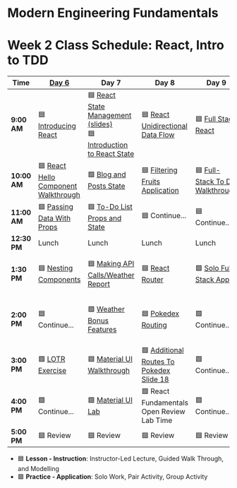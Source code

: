 # Modern Engineering Fundamentals



# Week 2 Class Schedule: React, Intro to TDD

| Time      | [Day 6](https://git.generalassemb.ly/ModernEngineering/react-foundations)                         | Day 7                         | Day 8            | Day 9                | Day 10              |
|-----------|-------------------------------|-------------------------------|------------------|----------------------|--------------------|
| **9:00 AM**  | 🟦  [Introducing React](./slide-decks/day6.pdf)    | 🟦 [React State Management (slides)](./slide-decks/day7.pdf) <br> 🟦 [Introduction to React State](https://git.generalassemb.ly/ModernEngineering/state-and-styling-in-react/blob/main/01-state.md)   | 🟦 [React Unidirectional Data Flow](./slide-decks/day8.pdf)              | 🟦 [Full Stack React](./slide-decks/day9.pdf)   | 🟦 [TDD In JavaScript](./slide-decks/day10.pdf)   |
| **10:00 AM** | 🟦 [React Hello Component Walkthrough](https://git.generalassemb.ly/ModernEngineering/react-foundations/blob/main/03-components.md#code-along-a-very-basic-component)     | 🟩 [Blog and Posts State](https://git.generalassemb.ly/ModernEngineering/state-and-styling-in-react/blob/main/02-state-exercise.md)           | 🟦 [Filtering Fruits Application](https://git.generalassemb.ly/ModernEngineering/react-unidirectional-data-flow-fruits-filter)  | 🟦 [Full-Stack To Do Walkthrough](https://git.generalassemb.ly/ModernEngineering/react-todo-app-api-lesson)        | 🟦 [Introduction To Jest](./slide-decks/day10.pdf) |
| **11:00 AM** |   🟦 [Passing Data With Props](https://git.generalassemb.ly/ModernEngineering/react-foundations/blob/main/04-props.md#hello-world-exercise---you-do)                           |     🟦 [To-Do List Props and State](https://git.generalassemb.ly/ModernEngineering/state-and-styling-in-react/blob/main/03-todo-exercise.md)                       |  🟦 Continue...                |   🟦 Continue...                   |     🟦 Continue...              |
| **12:30 PM** | Lunch                         | Lunch                         | Lunch            | Lunch                | Lunch              |
| **1:30 PM**  | 🟦 [Nesting Components](https://git.generalassemb.ly/ModernEngineering/react-foundations/blob/main/07-nested-components.md)                 | 🟦 [Making API Calls/Weather Report](https://git.generalassemb.ly/ModernEngineering/weather-api-walkthrough)                    | 🟦 [React Router](./slide-decks/day8.pdf) | 🟩 [Solo Full-Stack App](https://git.generalassemb.ly/ModernEngineering/pru-individual-in-class-app-react-frontend)   | 🟦 [Preparing Express To Be Tested](https://git.generalassemb.ly/ModernEngineering/testing-express-with-supertest) |
| **2:00 PM**  | 🟦 Continue...       | 🟩 [Weather Bonus Features](https://git.generalassemb.ly/ModernEngineering/weather-api-walkthrough/blob/main/weather-lab.md)       |  🟦 [Pokedex Routing](https://git.generalassemb.ly/ModernEngineering/react-router-pokedex-walkthrough)                | 🟩 Continue... |     🟩 [Replacing Postman With Super Test](https://git.generalassemb.ly/ModernEngineering/todo-express-api-testing-with-supertest)             |
| **3:00 PM**  |    🟩 [LOTR Exercise](https://git.generalassemb.ly/ModernEngineering/react-foundations/blob/main/10-lotr-codealong.md#-lord-of-the-rings-exercise)                           |  🟦 [Material UI Walkthrough](https://git.generalassemb.ly/ModernEngineering/material-ui-walkthrough)                             |   🟩 [Additional Routes To Pokedex Slide 18](./slide-decks/day8.pdf)              |   🟩 Continue...                   |  🟩 Continue...                  |
| **4:00 PM**  | 🟩 Continue...                       | 🟩 [Material UI Lab](https://git.generalassemb.ly/ModernEngineering/material-ui-lab)                       | 🟩 React Fundamentals Open Review Lab Time          | 🟩 Continue...              | 🟩 Continue...           |
| **5:00 PM**  |    🟦 Review                           |           🟦 Review                    |         🟦 Review         |        🟦 Review              |        🟦 Review            |

- 🟦 **Lesson - Instruction**: Instructor-Led Lecture, Guided Walk Through, and Modelling
- 🟩 **Practice - Application**: Solo Work, Pair Activity, Group Activity
